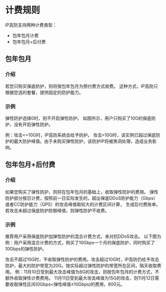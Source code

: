 # 计费规则

IP高防支持两种计费类型：
 * 包年包月计费
 * 包年包月+后付费

## 包年包月
### 介绍
若您只购买保底防护，则将按包年包月为预付费方式收费。
这种方式，IP高防只根据您选的套餐，提供固定的防护能力。

### 示例
弹性防护选择0时，则不开启弹性防护。
如图所示，用户只购买了10G的保底防护，没有开启弹性防护。

例：攻击<=10G时，IP高防系统会给予防护。
    攻击>10G时，该实例已超过保底防护的最大防护峰值。由于未购买弹性防护，该防护IP将被黑洞处理，造成业务影响。





## 包年包月+后付费
### 介绍
如果您购买了弹性防护，则将在包年包月的基础上，收取弹性防护的费用。
弹性防护部分按日计费，按照前一日实际发生的，超出保底DDoS防护能力（Gbps）或者CC防护能力（QPS）的攻击峰值取较大的计费区间计算，
生成后付费账单。
若攻击未超过保底防护防御峰值，则弹性防护不收费。

### 示例
推荐用户采用保底防护加弹性防护的混合计费方式，来对抗DDoS攻击。
以下图为例：用户采用混合计费的方式，购买了10Gbps一个月的保底防护，同时购买了10Gbps的弹性防护。

攻击不超过10G时，不收取弹性防护的费用。攻击超过10G时，IP高防仍给予攻击防护，最大的防护带宽为20G。按实际超过弹性防护的带宽所在区间，隔天收取费用。
例：11月10日受到最大攻击峰值为8G的攻击，则按包年包月的计费方式，不额外收取弹性计费费用。
   11月11日受到最大攻击峰值为15G的攻击，则11月12日需要收取弹性区间(0Gbps<弹性峰值≤10Gbps)的费用，800元。
